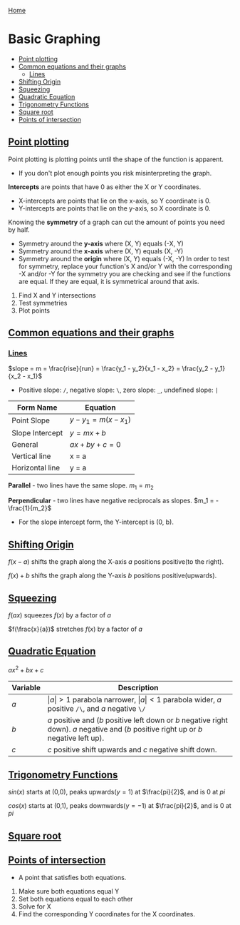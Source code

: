 [Home](../../README.md)

# Basic Graphing

<!-- TOC -->

- [Point plotting](#point-plotting)
- [Common equations and their graphs](#common-equations-and-their-graphs)
	- [Lines](#lines)
- [Shifting Origin](#shifting-origin)
- [Squeezing](#squeezing)
- [Quadratic Equation](#quadratic-equation)
- [Trigonometry Functions](#trigonometry-functions)
- [Square root](#square-root)
- [Points of intersection](#points-of-intersection)

<!-- /TOC -->

## [Point plotting](#basic-graphing)
Point plotting is plotting points until the shape of the function is apparent.
- If you don't plot enough points you risk misinterpreting the graph.

**Intercepts** are points that have 0 as either the X or Y coordinates.
- X-intercepts are points that lie on the x-axis, so Y coordinate is 0.
- Y-intercepts are points that lie on the y-axis, so X coordinate is 0.

Knowing the **symmetry** of a graph can cut the amount of points you need by half.
- Symmetry around the **y-axis** where (X, Y) equals (-X, Y)
- Symmetry around the **x-axis** where (X, Y) equals (X, -Y)
- Symmetry around the **origin** where (X, Y) equals (-X, -Y)
In order to test for symmetry, replace your function's X and/or Y with the corresponding -X and/or -Y for the symmetry you are checking and see if the functions are equal. If they are equal, it is symmetrical around that axis.

1. Find X and Y intersections
2. Test symmetries
3. Plot points

## [Common equations and their graphs](#basic-graphing)

### [Lines](#basic-graphing)

$slope = m = \frac{rise}{run} = \frac{y_1 - y_2}{x_1 - x_2} = \frac{y_2 - y_1}{x_2 - x_1}$

- Positive slope: `/`, negative slope: `\`, zero slope: `_`, undefined slope: `|`

| Form Name       | Equation               |
|-----------------|------------------------|
| Point Slope     | $y - y_1 = m(x - x_1)$ |
| Slope Intercept | $y = mx + b$           |
| General         | $ax + by + c= 0$       |
| Vertical line   | x = a                  |
| Horizontal line | y = a                  |

**Parallel** - two lines have the same slope. $m_1 = m_2$

**Perpendicular** - two lines have negative reciprocals as slopes. $m_1 = -\frac{1}{m_2}$

- For the slope intercept form, the Y-intercept is (0, b).


## [Shifting Origin](#basic-graphing)

$f(x - a)$ shifts the graph along the X-axis $a$ positions positive(to the right).

$f(x) + b$ shifts the graph along the Y-axis $b$ positions positive(upwards).

## [Squeezing](#basic-graphing)

$f(ax)$ squeezes $f(x)$ by a factor of $a$

$f(\frac{x}{a})$ stretches $f(x)$ by a factor of $a$

## [Quadratic Equation](#basic-graphing)

$a x^2 + b x + c$

| Variable | Description                                                                                                                             |
|----------|-----------------------------------------------------------------------------------------------------------------------------------------|
| $a$      | $\|a\| > 1$ parabola narrower, $\|a\| < 1$ parabola wider, $a$ positive `/\`, and $a$ negative `\/`                                     |
| $b$      | $a$ positive and ($b$ positive left down or $b$ negative right down). $a$ negative and ($b$ positive right up or $b$ negative left up). |
| $c$      | $c$ positive shift upwards and $c$ negative shift down.                                                                                 |

## [Trigonometry Functions](#basic-graphing)

$sin(x)$ starts at (0,0), peaks upwards($y = 1$) at $\frac{pi}{2}$, and is 0 at $pi$

$cos(x)$ starts at (0,1), peaks downwards($y = -1$) at $\frac{pi}{2}$, and is 0 at $pi$

## [Square root](#basic-graphing)

## [Points of intersection](#basic-graphing)
- A point that satisfies both equations.
1. Make sure both equations equal Y
2. Set both equations equal to each other
3. Solve for X
4. Find the corresponding Y coordinates for the X coordinates.